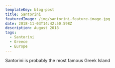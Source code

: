 ```yaml
---
templateKey: blog-post
title: Santorini
featuredImage: /img/santorini-feature-image.jpg
date: 2018-11-03T14:42:50.598Z
description: August 2018
tags:
  - Santorini
  - Greece
  - Europe
---
```

Santorini is probably the most famous Greek Island

